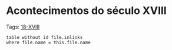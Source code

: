 # Acontecimentos do século XVIII

Tags: [18-XVIII](../18-XVIII.md)

```dataview
table without id file.inlinks
where file.name = this.file.name
```

